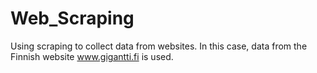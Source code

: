 # Web_Scraping
Using scraping to collect data from websites. In this case, data from the Finnish website www.gigantti.fi is used.
